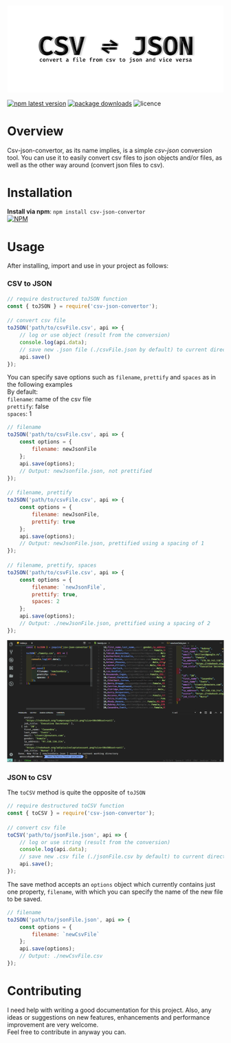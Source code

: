 ![Converter banner](./images/banner.png)

[![npm latest version](https://img.shields.io/npm/v/csv-json-convertor.svg?label=csv-json-convertor)](https://www.npmjs.com/package/csv-json-convertor)
[![package downloads](https://img.shields.io/npm/dw/csv-json-convertor.svg)](https://www.npmjs.com/package/csv-json-convertor)
![licence](https://img.shields.io/npm/l/csv-json-convertor.svg?style=plastic)



# Overview
Csv-json-convertor, as its name implies, is a simple *csv-json* conversion tool. You can use it to easily convert csv files to json objects and/or files, as well as the other way around (convert json files to csv).

# Installation
**Install via npm**: `npm install csv-json-convertor` <br>
[![NPM](https://nodei.co/npm/csv-json-convertor.png)](https://npmjs.org/package/csv-json-convertor)


# Usage
After installing, import and use in your project as follows:
### CSV to JSON
```js
// require destructured toJSON function
const { toJSON } = require('csv-json-convertor');

// convert csv file
toJSON('path/to/csvFile.csv', api => {
    // log or use object (result from the conversion)
    console.log(api.data); 
    // save new .json file (./csvFile.json by default) to current directory
    api.save() 
});
```

You can specify save options such as `filename`, `prettify` and `spaces` as in the following examples <br>
By default: <br>
`filename`: name of the csv file <br>
`prettify`: false <br>
`spaces`: 1
```js
// filename
toJSON('path/to/csvFile.csv', api => {
    const options = {
        filename: newJsonFile
    };
    api.save(options); 
    // Output: newJsonfile.json, not prettified
}); 

// filename, prettify 
toJSON('path/to/csvFile.csv', api => {
    const options = {
        filename: newJsonFile,
        prettify: true
    };
    api.save(options); 
    // Output: newJsonFile.json, prettified using a spacing of 1
}); 

// filename, prettify, spaces
toJSON('path/to/csvFile.csv', api => {
    const options = {
        filename: `newJsonFile`,
        prettify: true,
        spaces: 2
    };
    api.save(options); 
    // Output: ./newJsonFile.json, prettified using a spacing of 2
}); 
```
![Preview of conversion to json](./images/toJsonPreview.png)

### JSON to CSV
The `toCSV` method is quite the opposite of `toJSON`
```js
// require destructured toCSV function
const { toCSV } = require('csv-json-convertor');

// convert csv file
toCSV('path/to/jsonFile.json', api => {
    // log or use string (result from the conversion)
    console.log(api.data);
    // save new .csv file (./jsonFile.csv by default) to current directory 
    api.save();
});
```
The save method accepts an `options` object which currently contains just one property, `filename`, with which you can specify the name of the new file to be saved.

```js
// filename
toJSON('path/to/jsonFile.json', api => {
    const options = {
        filename: `newCsvFile`
    };
    api.save(options); 
    // Output: ./newCsvFile.csv
}); 
```
# Contributing
I need help with writing a good documentation for this project. Also, any ideas or suggestions on new features, enhancements and performance improvement are very welcome. <br>
Feel free to contribute in anyway you can. 
